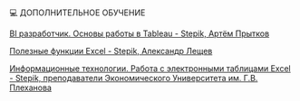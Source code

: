 💻 ДОПОЛНИТЕЛЬНОЕ ОБУЧЕНИЕ

[BI разработчик. Основы работы в Tableau - Stepik, Артём Прытков](https://stepik.org/course/56280/syllabus)

[Полезные функции Excel - Stepik, Александр Лещев](https://stepik.org/course/3554/syllabus)

[Информационные технологии. Работа с электронными таблицами Excel - Stepik, преподаватели Экономического Университета им. Г.В. Плеханова](https://stepik.org/certificate/2c911e4b44f4f95043df80d38cd1e3411534b33a.pdf)
